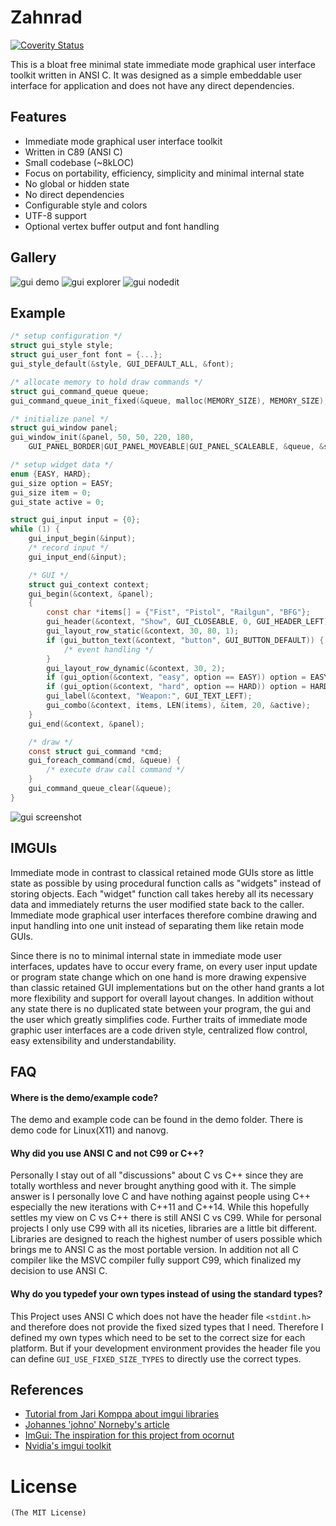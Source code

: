 # Zahnrad
[![Coverity Status](https://scan.coverity.com/projects/5863/badge.svg)](https://scan.coverity.com/projects/5863)

This is a bloat free minimal state immediate mode graphical user interface toolkit
written in ANSI C. It was designed as a simple embeddable user interface for
application and does not have any direct dependencies.

## Features
- Immediate mode graphical user interface toolkit
- Written in C89 (ANSI C)
- Small codebase (~8kLOC)
- Focus on portability, efficiency, simplicity and minimal internal state
- No global or hidden state
- No direct dependencies
- Configurable style and colors
- UTF-8 support
- Optional vertex buffer output and font handling

## Gallery
![gui demo](/screen/demo.png?raw=true)
![gui explorer](/screen/explorer.png?raw=true)
![gui nodedit](/screen/nodedit.png?raw=true)

## Example
```c
/* setup configuration */
struct gui_style style;
struct gui_user_font font = {...};
gui_style_default(&style, GUI_DEFAULT_ALL, &font);

/* allocate memory to hold draw commands */
struct gui_command_queue queue;
gui_command_queue_init_fixed(&queue, malloc(MEMORY_SIZE), MEMORY_SIZE);

/* initialize panel */
struct gui_window panel;
gui_window_init(&panel, 50, 50, 220, 180,
    GUI_PANEL_BORDER|GUI_PANEL_MOVEABLE|GUI_PANEL_SCALEABLE, &queue, &style, &input);

/* setup widget data */
enum {EASY, HARD};
gui_size option = EASY;
gui_size item = 0;
gui_state active = 0;

struct gui_input input = {0};
while (1) {
    gui_input_begin(&input);
    /* record input */
    gui_input_end(&input);

    /* GUI */
    struct gui_context context;
    gui_begin(&context, &panel);
    {
        const char *items[] = {"Fist", "Pistol", "Railgun", "BFG"};
        gui_header(&context, "Show", GUI_CLOSEABLE, 0, GUI_HEADER_LEFT);
        gui_layout_row_static(&context, 30, 80, 1);
        if (gui_button_text(&context, "button", GUI_BUTTON_DEFAULT)) {
            /* event handling */
        }
        gui_layout_row_dynamic(&context, 30, 2);
        if (gui_option(&context, "easy", option == EASY)) option = EASY;
        if (gui_option(&context, "hard", option == HARD)) option = HARD;
        gui_label(&context, "Weapon:", GUI_TEXT_LEFT);
        gui_combo(&context, items, LEN(items), &item, 20, &active);
    }
    gui_end(&context, &panel);

    /* draw */
    const struct gui_command *cmd;
    gui_foreach_command(cmd, &queue) {
        /* execute draw call command */
    }
    gui_command_queue_clear(&queue);
}
```
![gui screenshot](/screen/screen.png?raw=true)

## IMGUIs
Immediate mode in contrast to classical retained mode GUIs store as little state as possible
by using procedural function calls as "widgets" instead of storing objects.
Each "widget" function call takes hereby all its necessary data and immediately returns
the user modified state back to the caller. Immediate mode graphical
user interfaces therefore combine drawing and input handling into one unit
instead of separating them like retain mode GUIs.

Since there is no to minimal internal state in immediate mode user interfaces,
updates have to occur every frame, on every user input update or program state change
which on one hand is more drawing expensive than classic
retained GUI implementations but on the other hand grants a lot more flexibility and
support for overall layout changes. In addition without any state there is no
duplicated state between your program, the gui and the user which greatly
simplifies code. Further traits of immediate mode graphic user interfaces are a
code driven style, centralized flow control, easy extensibility and
understandability.

## FAQ
#### Where is the demo/example code?
The demo and example code can be found in the demo folder.
There is demo code for Linux(X11) and nanovg.

#### Why did you use ANSI C and not C99 or C++?
Personally I stay out of all "discussions" about C vs C++ since they are totally
worthless and never brought anything good with it. The simple answer is I
personally love C and have nothing against people using C++ especially the new
iterations with C++11 and C++14.
While this hopefully settles my view on C vs C++ there is still ANSI C vs C99.
While for personal projects I only use C99 with all its niceties, libraries are
a little bit different. Libraries are designed to reach the highest number of
users possible which brings me to ANSI C as the most portable version.
In addition not all C compiler like the MSVC
compiler fully support C99, which finalized my decision to use ANSI C.

#### Why do you typedef your own types instead of using the standard types?
This Project uses ANSI C which does not have the header file `<stdint.h>`
and therefore does not provide the fixed sized types that I need. Therefore
I defined my own types which need to be set to the correct size for each
platform. But if your development environment provides the header file you can define
`GUI_USE_FIXED_SIZE_TYPES` to directly use the correct types.

## References
- [Tutorial from Jari Komppa about imgui libraries](http://www.johno.se/book/imgui.html)
- [Johannes 'johno' Norneby's article](http://iki.fi/sol/imgui/)
- [ImGui: The inspiration for this project from ocornut](https://github.com/ocornut/imgui)
- [Nvidia's imgui toolkit](https://code.google.com/p/nvidia-widgets/)

# License
    (The MIT License)
